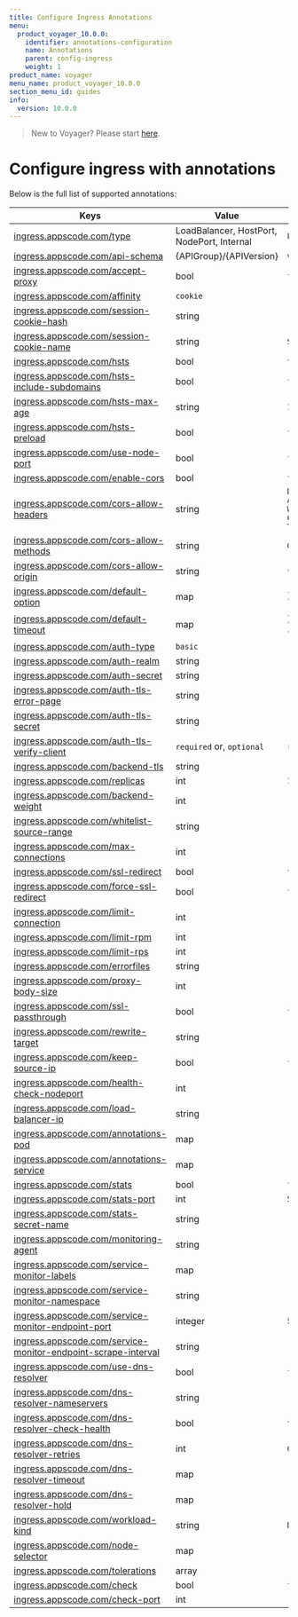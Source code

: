```yaml
---
title: Configure Ingress Annotations
menu:
  product_voyager_10.0.0:
    identifier: annotations-configuration
    name: Annotations
    parent: config-ingress
    weight: 1
product_name: voyager
menu_name: product_voyager_10.0.0
section_menu_id: guides
info:
  version: 10.0.0
---
```


> New to Voyager? Please start [here](/products/voyager/10.0.0/concepts/overview).

# Configure ingress with annotations

Below is the full list of supported annotations:

|  Keys  |   Value   |  Default |
|--------|-----------|----------|
| [ingress.appscode.com/type](/products/voyager/10.0.0/concepts/README) | LoadBalancer, HostPort, NodePort, Internal | `LoadBalancer` |
| [ingress.appscode.com/api-schema](/products/voyager/10.0.0/concepts/overview) | {APIGroup}/{APIVersion} | `voyager.appscode.com/v1beta1` |
| [ingress.appscode.com/accept-proxy](/products/voyager/10.0.0/guides/ingress/configuration/accept-proxy) | bool | `false` |
| [ingress.appscode.com/affinity](/products/voyager/10.0.0/guides/ingress/http/sticky-session) | `cookie` | |
| [ingress.appscode.com/session-cookie-hash](/products/voyager/10.0.0/guides/ingress/http/sticky-session) | string | |
| [ingress.appscode.com/session-cookie-name](/products/voyager/10.0.0/guides/ingress/http/sticky-session) | string | `SERVERID` |
| [ingress.appscode.com/hsts](/products/voyager/10.0.0/guides/ingress/http/hsts) | bool | `true` |
| [ingress.appscode.com/hsts-include-subdomains](/products/voyager/10.0.0/guides/ingress/http/hsts) | bool | `false` |
| [ingress.appscode.com/hsts-max-age](/products/voyager/10.0.0/guides/ingress/http/hsts) | string | `15768000` |
| [ingress.appscode.com/hsts-preload](/products/voyager/10.0.0/guides/ingress/http/hsts) | bool | `false` |
| [ingress.appscode.com/use-node-port](/products/voyager/10.0.0/concepts/ingress-types/nodeport) | bool | `false` |
| [ingress.appscode.com/enable-cors](/products/voyager/10.0.0/guides/ingress/http/cors) | bool | `false` |
| [ingress.appscode.com/cors-allow-headers](/products/voyager/10.0.0/guides/ingress/http/cors) | string | `DNT,X-CustomHeader,Keep-Alive,User-Agent,X-Requested-With,If-Modified-Since,Cache-Control,Content-Type,Authorization` |
| [ingress.appscode.com/cors-allow-methods](/products/voyager/10.0.0/guides/ingress/http/cors) | string | `GET,PUT,POST,DELETE,PATCH,OPTIONS` |
| [ingress.appscode.com/cors-allow-origin](/products/voyager/10.0.0/guides/ingress/http/cors) | string | `*` |
| [ingress.appscode.com/default-option](/products/voyager/10.0.0/guides/ingress/configuration/default-options) | map | `{"http-server-close": "true", "dontlognull": "true"}` |
| [ingress.appscode.com/default-timeout](/products/voyager/10.0.0/guides/ingress/configuration/default-timeouts) | map | `{"connect": "50s", "server": "50s", "client": "50s", "client-fin": "50s", "tunnel": "50s"}` |
| [ingress.appscode.com/auth-type](/products/voyager/10.0.0/guides/ingress/security/basic-auth) | `basic` | |
| [ingress.appscode.com/auth-realm](/products/voyager/10.0.0/guides/ingress/security/basic-auth) | string | |
| [ingress.appscode.com/auth-secret](/products/voyager/10.0.0/guides/ingress/security/basic-auth) | string | |
| [ingress.appscode.com/auth-tls-error-page](/products/voyager/10.0.0/guides/ingress/security/tls-auth) | string | |
| [ingress.appscode.com/auth-tls-secret](/products/voyager/10.0.0/guides/ingress/security/tls-auth) | string | |
| [ingress.appscode.com/auth-tls-verify-client](/products/voyager/10.0.0/guides/ingress/security/tls-auth) | `required` or, `optional` | `required` |
| [ingress.appscode.com/backend-tls](/products/voyager/10.0.0/guides/ingress/tls/backend-tls) | string | |
| [ingress.appscode.com/replicas](/products/voyager/10.0.0/guides/ingress/scaling) | int | `1` |
| [ingress.appscode.com/backend-weight](/products/voyager/10.0.0/guides/ingress/http/blue-green-deployment) | int | |
| [ingress.appscode.com/whitelist-source-range](/products/voyager/10.0.0/guides/ingress/configuration/whitelist) | string | |
| [ingress.appscode.com/max-connections](/products/voyager/10.0.0/guides/ingress/configuration/max-connections) | int | |
| [ingress.appscode.com/ssl-redirect](/products/voyager/10.0.0/guides/ingress/configuration/ssl-redirect) | bool | `true` |
| [ingress.appscode.com/force-ssl-redirect](/products/voyager/10.0.0/guides/ingress/configuration/ssl-redirect) | bool | `false` |
| [ingress.appscode.com/limit-connection](/products/voyager/10.0.0/guides/ingress/configuration/rate-limit) | int | |
| [ingress.appscode.com/limit-rpm](/products/voyager/10.0.0/guides/ingress/configuration/rate-limit) | int | |
| [ingress.appscode.com/limit-rps](/products/voyager/10.0.0/guides/ingress/configuration/rate-limit) | int | |
| [ingress.appscode.com/errorfiles](/products/voyager/10.0.0/guides/ingress/configuration/error-files) | string | |
| [ingress.appscode.com/proxy-body-size](/products/voyager/10.0.0/guides/ingress/configuration/body-size) | int | |
| [ingress.appscode.com/ssl-passthrough](/products/voyager/10.0.0/guides/ingress/configuration/ssl-passthrough) | bool | `false` |
| [ingress.appscode.com/rewrite-target](/products/voyager/10.0.0/guides/ingress/configuration/rewrite-target) | string | |
| [ingress.appscode.com/keep-source-ip](/products/voyager/10.0.0/guides/ingress/configuration/keep-source-ip) | bool | `false` |
| [ingress.appscode.com/health-check-nodeport](/products/voyager/10.0.0/guides/ingress/configuration/keep-source-ip) | int | |
| [ingress.appscode.com/load-balancer-ip](/products/voyager/10.0.0/guides/ingress/configuration/loadbalancer-ip) | string | |
| [ingress.appscode.com/annotations-pod](/products/voyager/10.0.0/guides/ingress/configuration/pod-annotations) | map | |
| [ingress.appscode.com/annotations-service](/products/voyager/10.0.0/guides/ingress/configuration/service-annotations) | map | |
| [ingress.appscode.com/stats](/products/voyager/10.0.0/guides/ingress/monitoring/haproxy-stats) | bool | `false` |
| [ingress.appscode.com/stats-port](/products/voyager/10.0.0/guides/ingress/monitoring/haproxy-stats) | int | `56789` |
| [ingress.appscode.com/stats-secret-name](/products/voyager/10.0.0/guides/ingress/monitoring/haproxy-stats) | string | |
| [ingress.appscode.com/monitoring-agent](/products/voyager/10.0.0/guides/ingress/monitoring/using-coreos-prometheus-operator) | string  |         |
| [ingress.appscode.com/service-monitor-labels](/products/voyager/10.0.0/guides/ingress/monitoring/using-coreos-prometheus-operator) | map     |         |
| [ingress.appscode.com/service-monitor-namespace](/products/voyager/10.0.0/guides/ingress/monitoring/using-coreos-prometheus-operator) | string  |         |
| [ingress.appscode.com/service-monitor-endpoint-port](/products/voyager/10.0.0/guides/ingress/monitoring/using-coreos-prometheus-operator) | integer | 56790   |
| [ingress.appscode.com/service-monitor-endpoint-scrape-interval](/products/voyager/10.0.0/guides/ingress/monitoring/using-coreos-prometheus-operator) | string  |         |
| [ingress.appscode.com/use-dns-resolver](/products/voyager/10.0.0/guides/ingress/http/external-svc#using-external-domain) | bool | `false` |
| [ingress.appscode.com/dns-resolver-nameservers](/products/voyager/10.0.0/guides/ingress/http/external-svc#using-external-domain) | string | |
| [ingress.appscode.com/dns-resolver-check-health](/products/voyager/10.0.0/guides/ingress/http/external-svc#using-external-domain) | bool | `true` |
| [ingress.appscode.com/dns-resolver-retries](/products/voyager/10.0.0/guides/ingress/http/external-svc#using-external-domain) | int | `0` |
| [ingress.appscode.com/dns-resolver-timeout](/products/voyager/10.0.0/guides/ingress/http/external-svc#using-external-domain) | map | |
| [ingress.appscode.com/dns-resolver-hold](/products/voyager/10.0.0/guides/ingress/http/external-svc#using-external-domain) | map | |
| [ingress.appscode.com/workload-kind](/products/voyager/10.0.0/guides/ingress/pod-placement#choosing-workload-kind) | string | `Deployment` |
| [ingress.appscode.com/node-selector](/products/voyager/10.0.0/guides/ingress/pod-placement#using-node-selector) | map | |
| [ingress.appscode.com/tolerations](/products/voyager/10.0.0/guides/ingress/pod-placement#using-taints-and-toleration) | array | |
| [ingress.appscode.com/check](/products/voyager/10.0.0/guides/ingress/configuration/health-check) | bool | `false` |
| [ingress.appscode.com/check-port](/products/voyager/10.0.0/guides/ingress/configuration/health-check) | int | |
